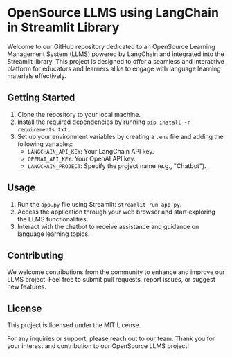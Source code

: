 # OpenSource LLMS using LangChain in Streamlit Library

Welcome to our GitHub repository dedicated to an OpenSource Learning Management System (LLMS) powered by LangChain and integrated into the Streamlit library. This project is designed to offer a seamless and interactive platform for educators and learners alike to engage with language learning materials effectively.

## Getting Started

1. Clone the repository to your local machine.
2. Install the required dependencies by running `pip install -r requirements.txt`.
3. Set up your environment variables by creating a `.env` file and adding the following variables:
   - `LANGCHAIN_API_KEY`: Your LangChain API key.
   - `OPENAI_API_KEY`: Your OpenAI API key.
   - `LANGCHAIN_PROJECT`: Specify the project name (e.g., "Chatbot").

## Usage

1. Run the `app.py` file using Streamlit: `streamlit run app.py`.
2. Access the application through your web browser and start exploring the LLMS functionalities.
3. Interact with the chatbot to receive assistance and guidance on language learning topics.

## Contributing

We welcome contributions from the community to enhance and improve our LLMS project. Feel free to submit pull requests, report issues, or suggest new features.

## License

This project is licensed under the MIT License.

For any inquiries or support, please reach out to our team. Thank you for your interest and contribution to our OpenSource LLMS project!
